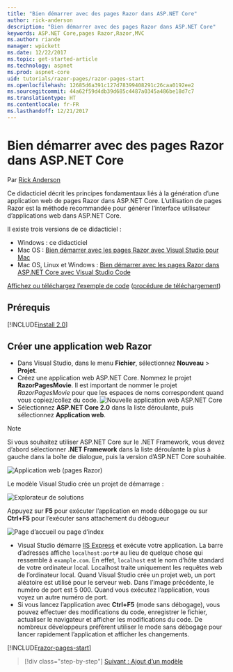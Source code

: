```yaml
---
title: "Bien démarrer avec des pages Razor dans ASP.NET Core"
author: rick-anderson
description: "Bien démarrer avec des pages Razor dans ASP.NET Core"
keywords: ASP.NET Core,pages Razor,Razor,MVC
ms.author: riande
manager: wpickett
ms.date: 12/22/2017
ms.topic: get-started-article
ms.technology: aspnet
ms.prod: aspnet-core
uid: tutorials/razor-pages/razor-pages-start
ms.openlocfilehash: 12685d6a391c127d78399408291c26caa0192ee2
ms.sourcegitcommit: 44a62f59d4db39d685c4487a0345a486be18d7c7
ms.translationtype: HT
ms.contentlocale: fr-FR
ms.lasthandoff: 12/21/2017
---
```

# <a name="get-started-with-razor-pages-in-aspnet-core"></a>Bien démarrer avec des pages Razor dans ASP.NET Core

Par [Rick Anderson](https://twitter.com/RickAndMSFT)

Ce didacticiel décrit les principes fondamentaux liés à la génération d’une application web de pages Razor dans ASP.NET Core. L’utilisation de pages Razor est la méthode recommandée pour générer l’interface utilisateur d’applications web dans ASP.NET Core.

Il existe trois versions de ce didacticiel :

* Windows : ce didacticiel
* Mac OS : [Bien démarrer avec les pages Razor avec Visual Studio pour Mac](xref:tutorials/razor-pages-mac/razor-pages-start)
* Mac OS, Linux et Windows : [Bien démarrer avec les pages Razor dans ASP.NET Core avec Visual Studio Code](xref:tutorials/razor-pages-vsc/razor-pages-start)

[Affichez ou téléchargez l’exemple de code](https://github.com/aspnet/Docs/tree/master/aspnetcore/tutorials/razor-pages/razor-pages-start/sample/RazorPagesMovie) ([procédure de téléchargement](xref:tutorials/index#how-to-download-a-sample))

## <a name="prerequisites"></a>Prérequis

[!INCLUDE[install 2.0](../../includes/install2.0.md)]

## <a name="create-a-razor-web-app"></a>Créer une application web Razor

* Dans Visual Studio, dans le menu **Fichier**, sélectionnez **Nouveau** > **Projet**.
* Créez une application web ASP.NET Core. Nommez le projet **RazorPagesMovie**. Il est important de nommer le projet *RazorPagesMovie* pour que les espaces de noms correspondent quand vous copiez/collez du code.
  ![Nouvelle application web ASP.NET Core](../../mvc/razor-pages/index/_static/np.png)
* Sélectionnez **ASP.NET Core 2.0** dans la liste déroulante, puis sélectionnez **Application web**.

> [!NOTE]
> Si vous souhaitez utiliser ASP.NET Core sur le .NET Framework, vous devez d’abord sélectionner **.NET Framework** dans la liste déroulante la plus à gauche dans la boîte de dialogue, puis la version d’ASP.NET Core souhaitée.

  ![Application web (pages Razor)](razor-pages-start/_static/np2.png)

Le modèle Visual Studio crée un projet de démarrage :

![Explorateur de solutions](razor-pages-start/_static/se.png)

Appuyez sur **F5** pour exécuter l’application en mode débogage ou sur **Ctrl+F5** pour l’exécuter sans attachement du débogueur

![Page d’accueil ou page d’index](razor-pages-start/_static/home.png)

* Visual Studio démarre [IIS Express](https://docs.microsoft.com/iis/extensions/introduction-to-iis-express/iis-express-overview) et exécute votre application. La barre d’adresses affiche `localhost:port#` au lieu de quelque chose qui ressemble à `example.com`. En effet, `localhost` est le nom d’hôte standard de votre ordinateur local. Localhost traite uniquement les requêtes web de l’ordinateur local. Quand Visual Studio crée un projet web, un port aléatoire est utilisé pour le serveur web. Dans l’image précédente, le numéro de port est 5 000. Quand vous exécutez l’application, vous voyez un autre numéro de port.
* Si vous lancez l’application avec **Ctrl+F5** (mode sans débogage), vous pouvez effectuer des modifications du code, enregistrer le fichier, actualiser le navigateur et afficher les modifications du code. De nombreux développeurs préfèrent utiliser le mode sans débogage pour lancer rapidement l’application et afficher les changements.

[!INCLUDE[razor-pages-start](../../includes/RP/razor-pages-start.md)]

>[!div class="step-by-step"]
[Suivant : Ajout d’un modèle](xref:tutorials/razor-pages/model)
